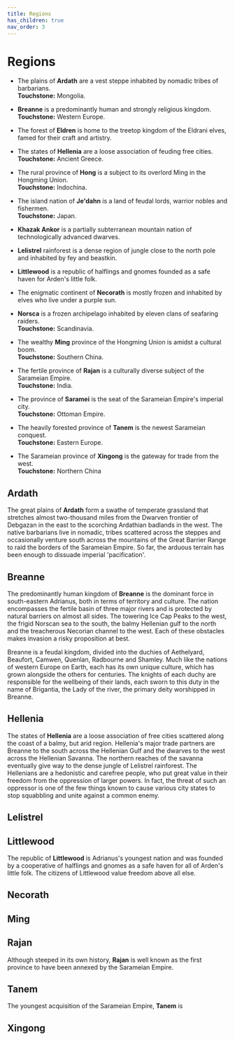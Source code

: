 ```yaml
---
title: Regions
has_children: true
nav_order: 3
---
```


# Regions

* The plains of **Ardath** are a vest steppe inhabited by nomadic tribes of barbarians.<br>**Touchstone:** Mongolia.

* **Breanne** is a predominantly human and strongly religious kingdom.<br>**Touchstone:** Western Europe.

* The forest of **Eldren** is home to the treetop kingdom of the Eldrani elves, famed for their craft and artistry.

* The states of **Hellenia** are a loose association of feuding free cities.<br>**Touchstone:** Ancient Greece.

* The rural province of **Hong** is a subject to its overlord Ming in the Hongming Union.<br>**Touchstone:** Indochina.

* The island nation of **Je'dahn** is a land of feudal lords, warrior nobles and fishermen.<br>**Touchstone:** Japan.

* **Khazak Ankor** is a partially subterranean mountain nation of technologically advanced dwarves.

* **Lelistrel** rainforest is a dense region of jungle close to the north pole and inhabited by fey and beastkin.

* **Littlewood** is a republic of halflings and gnomes founded as a safe haven for Arden's little folk.

* The enigmatic continent of **Necorath** is mostly frozen and inhabited by elves who live under a purple sun.

* **Norsca** is a frozen archipelago inhabited by eleven clans of seafaring raiders.<br>**Touchstone:** Scandinavia.

* The wealthy **Ming** province of the Hongming Union is amidst a cultural boom.<br>**Touchstone:** Southern China.

* The fertile province of **Rajan** is a culturally diverse subject of the Sarameian Empire.<br>**Touchstone:** India.

* The province of **Saramei** is the seat of the Sarameian Empire's imperial city.<br>**Touchstone:** Ottoman Empire.

* The heavily forested province of **Tanem** is the newest Sarameian conquest.<br>**Touchstone:** Eastern Europe.

* The Sarameian province of **Xingong** is the gateway for trade from the west.<br>**Touchstone:** Northern China

## Ardath
The great plains of **Ardath** form a swathe of temperate grassland that stretches almost two-thousand miles from the Dwarven frontier of Debgazan in the east to the scorching Ardathian badlands in the west. The native barbarians live in nomadic, tribes scattered across the steppes and occasionally venture south across the mountains of the Great Barrier Range to raid the borders of the Sarameian Empire. So far, the arduous terrain has been enough to dissuade imperial 'pacification'.

## Breanne
The predominantly human kingdom of **Breanne** is the dominant force in south-eastern Adrianus, both in terms of territory and culture. The nation encompasses the fertile basin of three major rivers and is protected by natural barriers on almost all sides. The towering Ice Cap Peaks to the west, the frigid Norscan sea to the south, the balmy Hellenian gulf to the north and the treacherous Necorian channel to the west. Each of these obstacles makes invasion a risky proposition at best.

Breanne is a feudal kingdom, divided into the duchies of Aethelyard, Beaufort, Camwen, Quenlan, Radbourne and Shamley. Much like the nations of western Europe on Earth, each has its own unique culture, which has grown alongside the others for centuries. The knights of each duchy are responsible for the wellbeing of their lands, each sworn to this duty in the name of Brigantia, the Lady of the river, the primary deity worshipped in Breanne.

## Hellenia
The states of **Hellenia** are a loose association of free cities scattered along the coast of a balmy, but arid region. Hellenia's major trade partners are Breanne to the south across the Hellenian Gulf and the dwarves to the west across the Hellenian Savanna. The northern reaches of the savanna eventually give way to the dense jungle of Lelistrel rainforest. The Hellenians are a hedonistic and carefree people, who put great value in their freedom from the oppression of larger powers. In fact, the threat of such an oppressor is one of the few things known to cause various city states to stop squabbling and unite against a common enemy.

## Lelistrel


## Littlewood
The republic of **Littlewood** is Adrianus's youngest nation and was founded by a cooperative of halflings and gnomes as a safe haven for all of Arden's little folk. The citizens of Littlewood value freedom above all else.

## Necorath


## Ming


## Rajan
Although steeped in its own history, **Rajan** is well known as the first province to have been annexed by the Sarameian Empire.

## Tanem
The youngest acquisition of the Sarameian Empire, **Tanem** is

## Xingong
